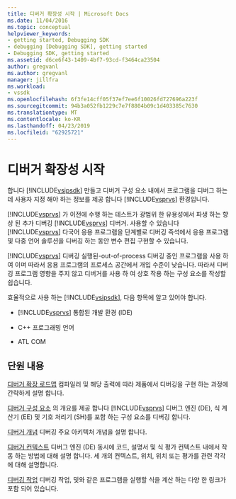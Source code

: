 ```yaml
---
title: 디버거 확장성 시작 | Microsoft Docs
ms.date: 11/04/2016
ms.topic: conceptual
helpviewer_keywords:
- getting started, Debugging SDK
- debugging [Debugging SDK], getting started
- Debugging SDK, getting started
ms.assetid: d6ce6f43-1409-4bf7-93cd-f3464ca23504
author: gregvanl
ms.author: gregvanl
manager: jillfra
ms.workload:
- vssdk
ms.openlocfilehash: 6f3fe14cff05f37ef7ee6f10026fd727696a223f
ms.sourcegitcommit: 94b3a052fb1229c7e7f8804b09c1d403385c7630
ms.translationtype: MT
ms.contentlocale: ko-KR
ms.lasthandoff: 04/23/2019
ms.locfileid: "62925721"
---
```

# <a name="get-started-with-debugger-extensibility"></a>디버거 확장성 시작
합니다 [!INCLUDE[vsipsdk](../../extensibility/includes/vsipsdk_md.md)] 만들고 디버거 구성 요소 내에서 프로그램을 디버그 하는 데 사용자 지정 해야 하는 정보를 제공 합니다 [!INCLUDE[vsprvs](../../code-quality/includes/vsprvs_md.md)] 환경입니다.

 [!INCLUDE[vsprvs](../../code-quality/includes/vsprvs_md.md)] 가 이전에 수행 하는 테스트가 광범위 한 유용성에서 파생 하는 향상 된 추가 디버깅 [!INCLUDE[vsprvs](../../code-quality/includes/vsprvs_md.md)] 디버거. 사용할 수 있습니다 [!INCLUDE[vsprvs](../../code-quality/includes/vsprvs_md.md)] 다국어 응용 프로그램을 단계별로 디버깅 즉석에서 응용 프로그램 및 다중 언어 솔루션을 디버깅 하는 동안 변수 편집 구현할 수 있습니다.

 [!INCLUDE[vsprvs](../../code-quality/includes/vsprvs_md.md)] 디버깅 실행된-out-of-process 디버깅 중인 프로그램을 사용 하 여 이며 따라서 응용 프로그램의 프로세스 공간에서 개입 수준이 낮습니다. 따라서 디버깅 프로그램 영향을 주지 않고 디버거를 사용 하 여 상호 작용 하는 구성 요소를 작성할 쉽습니다.

 효율적으로 사용 하는 [!INCLUDE[vsipsdk](../../extensibility/includes/vsipsdk_md.md)], 다음 항목에 알고 있어야 합니다.

- [!INCLUDE[vsprvs](../../code-quality/includes/vsprvs_md.md)] 통합된 개발 환경 (IDE)

- C++ 프로그래밍 언어

- ATL COM

## <a name="in-this-section"></a>단원 내용
 [디버거 확장 로드맵](../../extensibility/debugger/roadmap-for-extending-the-debugger.md) 컴파일러 및 해당 출력에 따라 제품에서 디버깅을 구현 하는 과정에 간략하게 설명 합니다.

 [디버거 구성 요소](../../extensibility/debugger/debugger-components.md) 의 개요를 제공 합니다 [!INCLUDE[vsprvs](../../code-quality/includes/vsprvs_md.md)] 디버그 엔진 (DE), 식 계산기 (EE) 및 기호 처리기 (SH)를 포함 하는 구성 요소를 디버깅 합니다.

 [디버거 개념](../../extensibility/debugger/debugger-concepts.md) 디버깅 주요 아키텍처 개념을 설명 합니다.

 [디버거 컨텍스트](../../extensibility/debugger/debugger-contexts.md) 디버그 엔진 (DE) 동시에 코드, 설명서 및 식 평가 컨텍스트 내에서 작동 하는 방법에 대해 설명 합니다. 세 개의 컨텍스트, 위치, 위치 또는 평가를 관련 각각에 대해 설명합니다.

 [디버깅 작업](../../extensibility/debugger/debugging-tasks.md) 디버깅 작업, 및와 같은 프로그램을 실행할 식을 계산 하는 다양 한 링크가 포함 되어 있습니다.
